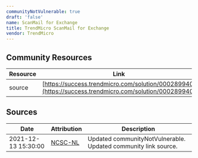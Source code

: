 ```yaml
---
communityNotVulnerable: true
draft: 'false'
name: ScanMail for Exchange
title: TrendMicro ScanMail for Exchange
vendor: TrendMicro
---
```



## Community Resources
| Resource | Link |
| --- | --- |
| source | [https://success.trendmicro.com/solution/000289940](https://success.trendmicro.com/solution/000289940) |


## Sources
| Date | Attribution | Description |
| --- | --- | --- |
| 2021-12-13 15:30:00 | [NCSC-NL](https://github.com/NCSC-NL/log4shell/blob/main/software/README.md) | Updated communityNotVulnerable. Updated community link source.  |
